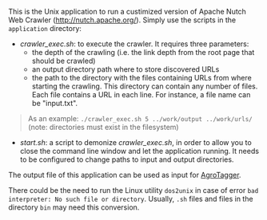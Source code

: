 This is the Unix application to run a custimized version of Apache Nutch Web Crawler (http://nutch.apache.org/). Simply use the scripts in the `application` directory:

- *crawler_exec.sh*: to execute the crawler. It requires three parameters: 
  * the depth of the crawling (i.e. the link depth from the root page that should be crawled)
  * an output directory path where to store discovered URLs
  * the path to the directory with the files containing URLs from where starting the crawling. This directory can contain any number of files. Each file contains a URL in each line. For instance, a file name can be "input.txt".

> As an example: ``./crawler_exec.sh 5 ../work/output ../work/urls/`` (note: directories must exist in the filesystem)
	
- *start.sh*: a script to demonize *crawler_exec.sh*, in order to allow you to close the command line window and let the application running. It needs to be configured to change paths to input and output directories.

The output file of this application can be used as input for [AgroTagger](https://github.com/fcproj/agrotagger/tree/master/agrotagger).

There could be the need to run the Linux utility `dos2unix` in case of error `bad interpreter: No such file or directory`. Usually, `.sh` files and files in the directory `bin` may need this conversion.
